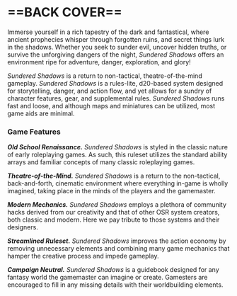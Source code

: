 # ==BACK COVER==

<!--Add Back Cover design-->

Immerse yourself in a rich tapestry of the dark and fantastical, where ancient prophecies whisper through forgotten ruins, and secret things lurk in the shadows. Whether you seek to sunder evil, uncover hidden truths, or survive the unforgiving dangers of the night, *Sundered Shadows* offers an environment ripe for adventure, danger, exploration, and glory!

*Sundered Shadows* is a return to non-tactical, theatre-of-the-mind gameplay. *Sundered Shadows* is a rules-lite, d20-based system designed for storytelling, danger, and action flow, and yet allows for a sundry of character features, gear, and supplemental rules. *Sundered Shadows* runs fast and loose, and although maps and miniatures can be utilized, most game aids are minimal.

### Game Features

***Old School Renaissance.*** *Sundered Shadows* is styled in the classic nature of early roleplaying games. As such, this ruleset utilizes the standard ability arrays and familiar concepts of many classic roleplaying games.

***Theatre-of-the-Mind.*** *Sundered Shadows* is a return to the non-tactical, back-and-forth, cinematic environment where everything in-game is wholly imagined, taking place in the minds of the players and the gamemaster.

***Modern Mechanics.*** *Sundered Shadows* employs a plethora of community hacks derived from our creativity and that of other OSR system creators, both classic and modern. Here we pay tribute to those systems and their designers.

***Streamlined Ruleset.*** *Sundered Shadows* improves the action economy by removing unnecessary elements and combining many game mechanics that hamper the creative process and impede gameplay.

***Campaign Neutral.*** *Sundered Shadows* is a guidebook designed for any fantasy world the gamemaster can imagine or create. Gamesters are encouraged to fill in any missing details with their worldbuilding elements.


